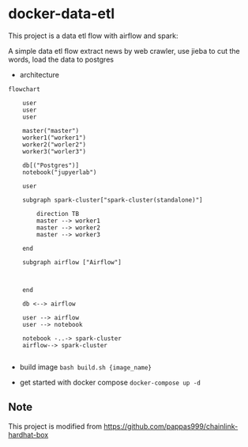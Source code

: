 # docker-data-etl

This project is a data etl flow with airflow and spark:

A simple data etl flow extract news by web crawler, use jieba to cut the words, load the data to postgres

- architecture
```mermaid
flowchart

    user
    user
    user
    
    master("master")
    worker1("worker1")
    worker2("worler2")
    worker3("worler3")
    
    db[("Postgres")]
    notebook("jupyerlab")
    
    user

    subgraph spark-cluster["spark-cluster(standalone)"]
    
        direction TB
        master --> worker1 
        master --> worker2 
        master --> worker3

    end
    
    subgraph airflow ["Airflow"]
    
        
    
    end
    
    db <--> airflow
    
    user --> airflow
    user --> notebook
    
    notebook -..-> spark-cluster
    airflow--> spark-cluster
    
```

* build image
`bash build.sh {image_name}`

* get started with docker compose
`docker-compose up -d`



## Note
  
  This project is modified from https://github.com/pappas999/chainlink-hardhat-box

